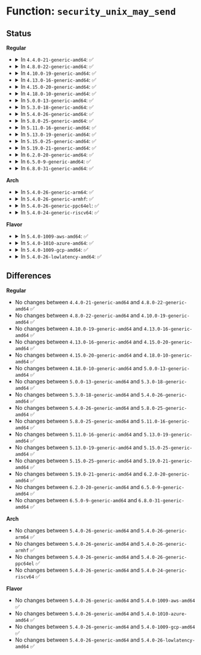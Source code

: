 # Function: <code>security_unix_may_send</code>

## Status
<b>Regular</b>
<ul>
<li>
<details>
<summary>In <code>4.4.0-21-generic-amd64</code>: ✅</summary>

```c
int security_unix_may_send(struct socket * sock, struct socket * other)
```

```json
{
  "name": "security_unix_may_send",
  "collision_type": "Unique Global",
  "inline_type": "No",
  "funcs": [
    {
      "addr": 18446744071582234784,
      "name": "security_unix_may_send",
      "external": true,
      "loc": "security/security.c:1200",
      "file": "security/security.c",
      "inline": "seen, unknown",
      "caller_inline": [],
      "caller_func": [
        "net/unix/af_unix.c:unix_dgram_connect",
        "net/unix/af_unix.c:unix_dgram_sendmsg"
      ]
    }
  ],
  "symbols": [
    {
      "addr": 18446744071582234784,
      "name": "security_unix_may_send",
      "section": ".text",
      "bind": "STB_GLOBAL",
      "size": 79
    }
  ]
}
```
</details>
</li>
<li>
<details>
<summary>In <code>4.8.0-22-generic-amd64</code>: ✅</summary>

```c
int security_unix_may_send(struct socket * sock, struct socket * other)
```

```json
{
  "name": "security_unix_may_send",
  "collision_type": "Unique Global",
  "inline_type": "No",
  "funcs": [
    {
      "addr": 18446744071582453344,
      "name": "security_unix_may_send",
      "external": true,
      "loc": "security/security.c:1230",
      "file": "security/security.c",
      "inline": "seen, unknown",
      "caller_inline": [],
      "caller_func": [
        "net/unix/af_unix.c:unix_dgram_sendmsg",
        "net/unix/af_unix.c:unix_dgram_connect"
      ]
    }
  ],
  "symbols": [
    {
      "addr": 18446744071582453344,
      "name": "security_unix_may_send",
      "section": ".text",
      "bind": "STB_GLOBAL",
      "size": 79
    }
  ]
}
```
</details>
</li>
<li>
<details>
<summary>In <code>4.10.0-19-generic-amd64</code>: ✅</summary>

```c
int security_unix_may_send(struct socket * sock, struct socket * other)
```

```json
{
  "name": "security_unix_may_send",
  "collision_type": "Unique Global",
  "inline_type": "No",
  "funcs": [
    {
      "addr": 18446744071582545808,
      "name": "security_unix_may_send",
      "external": true,
      "loc": "security/security.c:1251",
      "file": "security/security.c",
      "inline": "seen, unknown",
      "caller_inline": [],
      "caller_func": [
        "net/unix/af_unix.c:unix_dgram_sendmsg",
        "net/unix/af_unix.c:unix_dgram_connect"
      ]
    }
  ],
  "symbols": [
    {
      "addr": 18446744071582545808,
      "name": "security_unix_may_send",
      "section": ".text",
      "bind": "STB_GLOBAL",
      "size": 79
    }
  ]
}
```
</details>
</li>
<li>
<details>
<summary>In <code>4.13.0-16-generic-amd64</code>: ✅</summary>

```c
int security_unix_may_send(struct socket * sock, struct socket * other)
```

```json
{
  "name": "security_unix_may_send",
  "collision_type": "Unique Global",
  "inline_type": "No",
  "funcs": [
    {
      "addr": 18446744071582630960,
      "name": "security_unix_may_send",
      "external": true,
      "loc": "security/security.c:2181",
      "file": "security/security.c",
      "inline": "seen, unknown",
      "caller_inline": [],
      "caller_func": [
        "net/unix/af_unix.c:unix_dgram_sendmsg",
        "net/unix/af_unix.c:unix_dgram_connect"
      ]
    }
  ],
  "symbols": [
    {
      "addr": 18446744071582630960,
      "name": "security_unix_may_send",
      "section": ".text",
      "bind": "STB_GLOBAL",
      "size": 79
    }
  ]
}
```
</details>
</li>
<li>
<details>
<summary>In <code>4.15.0-20-generic-amd64</code>: ✅</summary>

```c
int security_unix_may_send(struct socket * sock, struct socket * other)
```

```json
{
  "name": "security_unix_may_send",
  "collision_type": "Unique Global",
  "inline_type": "No",
  "funcs": [
    {
      "addr": 18446744071582784400,
      "name": "security_unix_may_send",
      "external": true,
      "loc": "security/security.c:2039",
      "file": "security/security.c",
      "inline": "seen, unknown",
      "caller_inline": [],
      "caller_func": [
        "net/unix/af_unix.c:unix_dgram_sendmsg",
        "net/unix/af_unix.c:unix_dgram_connect"
      ]
    }
  ],
  "symbols": [
    {
      "addr": 18446744071582784400,
      "name": "security_unix_may_send",
      "section": ".text",
      "bind": "STB_GLOBAL",
      "size": 85
    }
  ]
}
```
</details>
</li>
<li>
<details>
<summary>In <code>4.18.0-10-generic-amd64</code>: ✅</summary>

```c
int security_unix_may_send(struct socket * sock, struct socket * other)
```

```json
{
  "name": "security_unix_may_send",
  "collision_type": "Unique Global",
  "inline_type": "No",
  "funcs": [
    {
      "addr": 18446744071582986544,
      "name": "security_unix_may_send",
      "external": true,
      "loc": "security/security.c:1355",
      "file": "security/security.c",
      "inline": "seen, unknown",
      "caller_inline": [],
      "caller_func": [
        "net/unix/af_unix.c:unix_dgram_sendmsg",
        "net/unix/af_unix.c:unix_dgram_connect"
      ]
    }
  ],
  "symbols": [
    {
      "addr": 18446744071582986544,
      "name": "security_unix_may_send",
      "section": ".text",
      "bind": "STB_GLOBAL",
      "size": 68
    }
  ]
}
```
</details>
</li>
<li>
<details>
<summary>In <code>5.0.0-13-generic-amd64</code>: ✅</summary>

```c
int security_unix_may_send(struct socket * sock, struct socket * other)
```

```json
{
  "name": "security_unix_may_send",
  "collision_type": "Unique Global",
  "inline_type": "No",
  "funcs": [
    {
      "addr": 18446744071583098112,
      "name": "security_unix_may_send",
      "external": true,
      "loc": "security/security.c:2106",
      "file": "security/security.c",
      "inline": "seen, unknown",
      "caller_inline": [],
      "caller_func": [
        "net/unix/af_unix.c:unix_dgram_sendmsg",
        "net/unix/af_unix.c:unix_dgram_connect"
      ]
    }
  ],
  "symbols": [
    {
      "addr": 18446744071583098112,
      "name": "security_unix_may_send",
      "section": ".text",
      "bind": "STB_GLOBAL",
      "size": 68
    }
  ]
}
```
</details>
</li>
<li>
<details>
<summary>In <code>5.3.0-18-generic-amd64</code>: ✅</summary>

```c
int security_unix_may_send(struct socket * sock, struct socket * other)
```

```json
{
  "name": "security_unix_may_send",
  "collision_type": "Unique Global",
  "inline_type": "No",
  "funcs": [
    {
      "addr": 18446744071583281312,
      "name": "security_unix_may_send",
      "external": true,
      "loc": "security/security.c:2125",
      "file": "security/security.c",
      "inline": "seen, unknown",
      "caller_inline": [],
      "caller_func": [
        "net/unix/af_unix.c:unix_dgram_sendmsg",
        "net/unix/af_unix.c:unix_dgram_connect"
      ]
    }
  ],
  "symbols": [
    {
      "addr": 18446744071583281312,
      "name": "security_unix_may_send",
      "section": ".text",
      "bind": "STB_GLOBAL",
      "size": 77
    }
  ]
}
```
</details>
</li>
<li>
<details>
<summary>In <code>5.4.0-26-generic-amd64</code>: ✅</summary>

```c
int security_unix_may_send(struct socket * sock, struct socket * other)
```

```json
{
  "name": "security_unix_may_send",
  "collision_type": "Unique Global",
  "inline_type": "No",
  "funcs": [
    {
      "addr": 18446744071583387216,
      "name": "security_unix_may_send",
      "external": true,
      "loc": "security/security.c:2164",
      "file": "security/security.c",
      "inline": "seen, unknown",
      "caller_inline": [],
      "caller_func": [
        "net/unix/af_unix.c:unix_dgram_sendmsg",
        "net/unix/af_unix.c:unix_dgram_connect"
      ]
    }
  ],
  "symbols": [
    {
      "addr": 18446744071583387216,
      "name": "security_unix_may_send",
      "section": ".text",
      "bind": "STB_GLOBAL",
      "size": 68
    }
  ]
}
```
</details>
</li>
<li>
<details>
<summary>In <code>5.8.0-25-generic-amd64</code>: ✅</summary>

```c
int security_unix_may_send(struct socket * sock, struct socket * other)
```

```json
{
  "name": "security_unix_may_send",
  "collision_type": "Unique Global",
  "inline_type": "No",
  "funcs": [
    {
      "addr": 18446744071583725328,
      "name": "security_unix_may_send",
      "external": true,
      "loc": "security/security.c:2468",
      "file": "security/security.c",
      "inline": "seen, unknown",
      "caller_inline": [],
      "caller_func": [
        "net/unix/af_unix.c:unix_dgram_sendmsg",
        "net/unix/af_unix.c:unix_dgram_connect",
        "net/unix/af_unix.c:unix_dgram_connect"
      ]
    }
  ],
  "symbols": [
    {
      "addr": 18446744071583725328,
      "name": "security_unix_may_send",
      "section": ".text",
      "bind": "STB_GLOBAL",
      "size": 68
    }
  ]
}
```
</details>
</li>
<li>
<details>
<summary>In <code>5.11.0-16-generic-amd64</code>: ✅</summary>

```c
int security_unix_may_send(struct socket * sock, struct socket * other)
```

```json
{
  "name": "security_unix_may_send",
  "collision_type": "Unique Global",
  "inline_type": "No",
  "funcs": [
    {
      "addr": 18446744071583845520,
      "name": "security_unix_may_send",
      "external": true,
      "loc": "security/security.c:2485",
      "file": "security/security.c",
      "inline": "seen, unknown",
      "caller_inline": [],
      "caller_func": [
        "net/unix/af_unix.c:unix_dgram_sendmsg",
        "net/unix/af_unix.c:unix_dgram_connect",
        "net/unix/af_unix.c:unix_dgram_connect"
      ]
    }
  ],
  "symbols": [
    {
      "addr": 18446744071583845520,
      "name": "security_unix_may_send",
      "section": ".text",
      "bind": "STB_GLOBAL",
      "size": 68
    }
  ]
}
```
</details>
</li>
<li>
<details>
<summary>In <code>5.13.0-19-generic-amd64</code>: ✅</summary>

```c
int security_unix_may_send(struct socket * sock, struct socket * other)
```

```json
{
  "name": "security_unix_may_send",
  "collision_type": "Unique Global",
  "inline_type": "No",
  "funcs": [
    {
      "addr": 18446744071583871360,
      "name": "security_unix_may_send",
      "external": true,
      "loc": "security/security.c:2548",
      "file": "security/security.c",
      "inline": "seen, unknown",
      "caller_inline": [],
      "caller_func": [
        "net/unix/af_unix.c:unix_dgram_sendmsg",
        "net/unix/af_unix.c:unix_dgram_connect",
        "net/unix/af_unix.c:unix_dgram_connect"
      ]
    }
  ],
  "symbols": [
    {
      "addr": 18446744071583871360,
      "name": "security_unix_may_send",
      "section": ".text",
      "bind": "STB_GLOBAL",
      "size": 68
    }
  ]
}
```
</details>
</li>
<li>
<details>
<summary>In <code>5.15.0-25-generic-amd64</code>: ✅</summary>

```c
int security_unix_may_send(struct socket * sock, struct socket * other)
```

```json
{
  "name": "security_unix_may_send",
  "collision_type": "Unique Global",
  "inline_type": "No",
  "funcs": [
    {
      "addr": 18446744071584235136,
      "name": "security_unix_may_send",
      "external": true,
      "loc": "security/security.c:2556",
      "file": "security/security.c",
      "inline": "seen, unknown",
      "caller_inline": [],
      "caller_func": [
        "net/unix/af_unix.c:unix_dgram_sendmsg",
        "net/unix/af_unix.c:unix_dgram_connect",
        "net/unix/af_unix.c:unix_dgram_connect"
      ]
    }
  ],
  "symbols": [
    {
      "addr": 18446744071584235136,
      "name": "security_unix_may_send",
      "section": ".text",
      "bind": "STB_GLOBAL",
      "size": 68
    }
  ]
}
```
</details>
</li>
<li>
<details>
<summary>In <code>5.19.0-21-generic-amd64</code>: ✅</summary>

```c
int security_unix_may_send(struct socket * sock, struct socket * other)
```

```json
{
  "name": "security_unix_may_send",
  "collision_type": "Unique Global",
  "inline_type": "No",
  "funcs": [
    {
      "addr": 18446744071584840912,
      "name": "security_unix_may_send",
      "external": true,
      "loc": "security/security.c:2586",
      "file": "security/security.c",
      "inline": "seen, unknown",
      "caller_inline": [],
      "caller_func": [
        "net/unix/af_unix.c:unix_dgram_sendmsg",
        "net/unix/af_unix.c:unix_dgram_connect"
      ]
    }
  ],
  "symbols": [
    {
      "addr": 18446744071584840912,
      "name": "security_unix_may_send",
      "section": ".text",
      "bind": "STB_GLOBAL",
      "size": 93
    }
  ]
}
```
</details>
</li>
<li>
<details>
<summary>In <code>6.2.0-20-generic-amd64</code>: ✅</summary>

```c
int security_unix_may_send(struct socket * sock, struct socket * other)
```

```json
{
  "name": "security_unix_may_send",
  "collision_type": "Unique Global",
  "inline_type": "No",
  "funcs": [
    {
      "addr": 18446744071585542400,
      "name": "security_unix_may_send",
      "external": true,
      "loc": "security/security.c:2566",
      "file": "security/security.c",
      "inline": "seen, unknown",
      "caller_inline": [],
      "caller_func": [
        "net/unix/af_unix.c:unix_dgram_sendmsg",
        "net/unix/af_unix.c:unix_dgram_connect"
      ]
    }
  ],
  "symbols": [
    {
      "addr": 18446744071585542400,
      "name": "security_unix_may_send",
      "section": ".text",
      "bind": "STB_GLOBAL",
      "size": 93
    }
  ]
}
```
</details>
</li>
<li>
<details>
<summary>In <code>6.5.0-9-generic-amd64</code>: ✅</summary>

```c
int security_unix_may_send(struct socket * sock, struct socket * other)
```

```json
{
  "name": "security_unix_may_send",
  "collision_type": "Unique Global",
  "inline_type": "No",
  "funcs": [
    {
      "addr": 18446744071585773056,
      "name": "security_unix_may_send",
      "external": true,
      "loc": "security/security.c:4356",
      "file": "security/security.c",
      "inline": "seen, unknown",
      "caller_inline": [],
      "caller_func": [
        "net/unix/af_unix.c:unix_dgram_sendmsg",
        "net/unix/af_unix.c:unix_dgram_connect"
      ]
    }
  ],
  "symbols": [
    {
      "addr": 18446744071585773056,
      "name": "security_unix_may_send",
      "section": ".text",
      "bind": "STB_GLOBAL",
      "size": 93
    }
  ]
}
```
</details>
</li>
<li>
<details>
<summary>In <code>6.8.0-31-generic-amd64</code>: ✅</summary>

```c
int security_unix_may_send(struct socket * sock, struct socket * other)
```

```json
{
  "name": "security_unix_may_send",
  "collision_type": "Unique Global",
  "inline_type": "No",
  "funcs": [
    {
      "addr": 18446744071586021904,
      "name": "security_unix_may_send",
      "external": true,
      "loc": "security/security.c:4517",
      "file": "security/security.c",
      "inline": "seen, unknown",
      "caller_inline": [],
      "caller_func": [
        "net/unix/af_unix.c:unix_dgram_sendmsg",
        "net/unix/af_unix.c:unix_dgram_connect"
      ]
    }
  ],
  "symbols": [
    {
      "addr": 18446744071586021904,
      "name": "security_unix_may_send",
      "section": ".text",
      "bind": "STB_GLOBAL",
      "size": 93
    }
  ]
}
```
</details>
</li>
</ul>
<b>Arch</b>
<ul>
<li>
<details>
<summary>In <code>5.4.0-26-generic-arm64</code>: ✅</summary>

```c
int security_unix_may_send(struct socket * sock, struct socket * other)
```

```json
{
  "name": "security_unix_may_send",
  "collision_type": "Unique Global",
  "inline_type": "No",
  "funcs": [
    {
      "addr": 18446603336495137048,
      "name": "security_unix_may_send",
      "external": true,
      "loc": "security/security.c:2164",
      "file": "security/security.c",
      "inline": "seen, unknown",
      "caller_inline": [],
      "caller_func": [
        "net/unix/af_unix.c:unix_dgram_sendmsg",
        "net/unix/af_unix.c:unix_dgram_connect"
      ]
    }
  ],
  "symbols": [
    {
      "addr": 18446603336495137048,
      "name": "security_unix_may_send",
      "section": ".text",
      "bind": "STB_GLOBAL",
      "size": 96
    }
  ]
}
```
</details>
</li>
<li>
<details>
<summary>In <code>5.4.0-26-generic-armhf</code>: ✅</summary>

```c
int security_unix_may_send(struct socket * sock, struct socket * other)
```

```json
{
  "name": "security_unix_may_send",
  "collision_type": "Unique Global",
  "inline_type": "No",
  "funcs": [
    {
      "addr": 3228524980,
      "name": "security_unix_may_send",
      "external": true,
      "loc": "security/security.c:2164",
      "file": "security/security.c",
      "inline": "seen, unknown",
      "caller_inline": [],
      "caller_func": [
        "net/unix/af_unix.c:unix_dgram_sendmsg",
        "net/unix/af_unix.c:unix_dgram_connect"
      ]
    }
  ],
  "symbols": [
    {
      "addr": 3228524980,
      "name": "security_unix_may_send",
      "section": ".text",
      "bind": "STB_GLOBAL",
      "size": 92
    }
  ]
}
```
</details>
</li>
<li>
<details>
<summary>In <code>5.4.0-26-generic-ppc64el</code>: ✅</summary>

```c
int security_unix_may_send(struct socket * sock, struct socket * other)
```

```json
{
  "name": "security_unix_may_send",
  "collision_type": "Unique Global",
  "inline_type": "No",
  "funcs": [
    {
      "addr": 13835058055289051104,
      "name": "security_unix_may_send",
      "external": true,
      "loc": "security/security.c:2164",
      "file": "security/security.c",
      "inline": "seen, unknown",
      "caller_inline": [],
      "caller_func": [
        "net/unix/af_unix.c:unix_dgram_sendmsg",
        "net/unix/af_unix.c:unix_dgram_connect"
      ]
    }
  ],
  "symbols": [
    {
      "addr": 13835058055289051104,
      "name": "security_unix_may_send",
      "section": ".text",
      "bind": "STB_GLOBAL",
      "size": 188
    }
  ]
}
```
</details>
</li>
<li>
<details>
<summary>In <code>5.4.0-24-generic-riscv64</code>: ✅</summary>

```c
int security_unix_may_send(struct socket * sock, struct socket * other)
```

```json
{
  "name": "security_unix_may_send",
  "collision_type": "Unique Global",
  "inline_type": "No",
  "funcs": [
    {
      "addr": 18446743936274387796,
      "name": "security_unix_may_send",
      "external": true,
      "loc": "security/security.c:2164",
      "file": "security/security.c",
      "inline": "seen, unknown",
      "caller_inline": [],
      "caller_func": [
        "net/unix/af_unix.c:unix_dgram_sendmsg",
        "net/unix/af_unix.c:unix_dgram_connect"
      ]
    }
  ],
  "symbols": [
    {
      "addr": 18446743936274387796,
      "name": "security_unix_may_send",
      "section": ".text",
      "bind": "STB_GLOBAL",
      "size": 68
    }
  ]
}
```
</details>
</li>
</ul>
<b>Flavor</b>
<ul>
<li>
<details>
<summary>In <code>5.4.0-1009-aws-amd64</code>: ✅</summary>

```c
int security_unix_may_send(struct socket * sock, struct socket * other)
```

```json
{
  "name": "security_unix_may_send",
  "collision_type": "Unique Global",
  "inline_type": "No",
  "funcs": [
    {
      "addr": 18446744071583355952,
      "name": "security_unix_may_send",
      "external": true,
      "loc": "security/security.c:2164",
      "file": "security/security.c",
      "inline": "seen, unknown",
      "caller_inline": [],
      "caller_func": [
        "net/unix/af_unix.c:unix_dgram_sendmsg",
        "net/unix/af_unix.c:unix_dgram_connect"
      ]
    }
  ],
  "symbols": [
    {
      "addr": 18446744071583355952,
      "name": "security_unix_may_send",
      "section": ".text",
      "bind": "STB_GLOBAL",
      "size": 68
    }
  ]
}
```
</details>
</li>
<li>
<details>
<summary>In <code>5.4.0-1010-azure-amd64</code>: ✅</summary>

```c
int security_unix_may_send(struct socket * sock, struct socket * other)
```

```json
{
  "name": "security_unix_may_send",
  "collision_type": "Unique Global",
  "inline_type": "No",
  "funcs": [
    {
      "addr": 18446744071583293056,
      "name": "security_unix_may_send",
      "external": true,
      "loc": "security/security.c:2164",
      "file": "security/security.c",
      "inline": "seen, unknown",
      "caller_inline": [],
      "caller_func": [
        "net/unix/af_unix.c:unix_dgram_sendmsg",
        "net/unix/af_unix.c:unix_dgram_connect"
      ]
    }
  ],
  "symbols": [
    {
      "addr": 18446744071583293056,
      "name": "security_unix_may_send",
      "section": ".text",
      "bind": "STB_GLOBAL",
      "size": 68
    }
  ]
}
```
</details>
</li>
<li>
<details>
<summary>In <code>5.4.0-1009-gcp-amd64</code>: ✅</summary>

```c
int security_unix_may_send(struct socket * sock, struct socket * other)
```

```json
{
  "name": "security_unix_may_send",
  "collision_type": "Unique Global",
  "inline_type": "No",
  "funcs": [
    {
      "addr": 18446744071583339728,
      "name": "security_unix_may_send",
      "external": true,
      "loc": "security/security.c:2164",
      "file": "security/security.c",
      "inline": "seen, unknown",
      "caller_inline": [],
      "caller_func": [
        "net/unix/af_unix.c:unix_dgram_sendmsg",
        "net/unix/af_unix.c:unix_dgram_connect"
      ]
    }
  ],
  "symbols": [
    {
      "addr": 18446744071583339728,
      "name": "security_unix_may_send",
      "section": ".text",
      "bind": "STB_GLOBAL",
      "size": 68
    }
  ]
}
```
</details>
</li>
<li>
<details>
<summary>In <code>5.4.0-26-lowlatency-amd64</code>: ✅</summary>

```c
int security_unix_may_send(struct socket * sock, struct socket * other)
```

```json
{
  "name": "security_unix_may_send",
  "collision_type": "Unique Global",
  "inline_type": "No",
  "funcs": [
    {
      "addr": 18446744071583434912,
      "name": "security_unix_may_send",
      "external": true,
      "loc": "security/security.c:2164",
      "file": "security/security.c",
      "inline": "seen, unknown",
      "caller_inline": [],
      "caller_func": [
        "net/unix/af_unix.c:unix_dgram_sendmsg",
        "net/unix/af_unix.c:unix_dgram_connect"
      ]
    }
  ],
  "symbols": [
    {
      "addr": 18446744071583434912,
      "name": "security_unix_may_send",
      "section": ".text",
      "bind": "STB_GLOBAL",
      "size": 68
    }
  ]
}
```
</details>
</li>
</ul>

## Differences
<b>Regular</b>
<ul>
<li>
No changes between <code>4.4.0-21-generic-amd64</code> and <code>4.8.0-22-generic-amd64</code> ✅
</li>
<li>
No changes between <code>4.8.0-22-generic-amd64</code> and <code>4.10.0-19-generic-amd64</code> ✅
</li>
<li>
No changes between <code>4.10.0-19-generic-amd64</code> and <code>4.13.0-16-generic-amd64</code> ✅
</li>
<li>
No changes between <code>4.13.0-16-generic-amd64</code> and <code>4.15.0-20-generic-amd64</code> ✅
</li>
<li>
No changes between <code>4.15.0-20-generic-amd64</code> and <code>4.18.0-10-generic-amd64</code> ✅
</li>
<li>
No changes between <code>4.18.0-10-generic-amd64</code> and <code>5.0.0-13-generic-amd64</code> ✅
</li>
<li>
No changes between <code>5.0.0-13-generic-amd64</code> and <code>5.3.0-18-generic-amd64</code> ✅
</li>
<li>
No changes between <code>5.3.0-18-generic-amd64</code> and <code>5.4.0-26-generic-amd64</code> ✅
</li>
<li>
No changes between <code>5.4.0-26-generic-amd64</code> and <code>5.8.0-25-generic-amd64</code> ✅
</li>
<li>
No changes between <code>5.8.0-25-generic-amd64</code> and <code>5.11.0-16-generic-amd64</code> ✅
</li>
<li>
No changes between <code>5.11.0-16-generic-amd64</code> and <code>5.13.0-19-generic-amd64</code> ✅
</li>
<li>
No changes between <code>5.13.0-19-generic-amd64</code> and <code>5.15.0-25-generic-amd64</code> ✅
</li>
<li>
No changes between <code>5.15.0-25-generic-amd64</code> and <code>5.19.0-21-generic-amd64</code> ✅
</li>
<li>
No changes between <code>5.19.0-21-generic-amd64</code> and <code>6.2.0-20-generic-amd64</code> ✅
</li>
<li>
No changes between <code>6.2.0-20-generic-amd64</code> and <code>6.5.0-9-generic-amd64</code> ✅
</li>
<li>
No changes between <code>6.5.0-9-generic-amd64</code> and <code>6.8.0-31-generic-amd64</code> ✅
</li>
</ul>
<b>Arch</b>
<ul>
<li>
No changes between <code>5.4.0-26-generic-amd64</code> and <code>5.4.0-26-generic-arm64</code> ✅
</li>
<li>
No changes between <code>5.4.0-26-generic-amd64</code> and <code>5.4.0-26-generic-armhf</code> ✅
</li>
<li>
No changes between <code>5.4.0-26-generic-amd64</code> and <code>5.4.0-26-generic-ppc64el</code> ✅
</li>
<li>
No changes between <code>5.4.0-26-generic-amd64</code> and <code>5.4.0-24-generic-riscv64</code> ✅
</li>
</ul>
<b>Flavor</b>
<ul>
<li>
No changes between <code>5.4.0-26-generic-amd64</code> and <code>5.4.0-1009-aws-amd64</code> ✅
</li>
<li>
No changes between <code>5.4.0-26-generic-amd64</code> and <code>5.4.0-1010-azure-amd64</code> ✅
</li>
<li>
No changes between <code>5.4.0-26-generic-amd64</code> and <code>5.4.0-1009-gcp-amd64</code> ✅
</li>
<li>
No changes between <code>5.4.0-26-generic-amd64</code> and <code>5.4.0-26-lowlatency-amd64</code> ✅
</li>
</ul>
